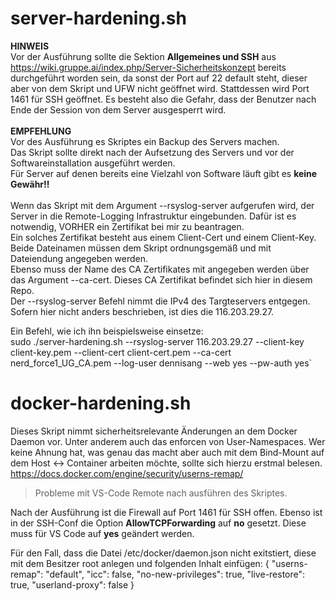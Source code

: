 # server-hardening.sh
**HINWEIS**<br/>
Vor der Ausführung sollte die Sektion **Allgemeines und SSH** aus https://wiki.gruppe.ai/index.php/Server-Sicherheitskonzept bereits durchgeführt worden sein, da sonst der Port auf 22 default steht, dieser aber von dem Skript und UFW nicht geöffnet wird. Stattdessen wird Port 1461 für SSH geöffnet. Es besteht also die Gefahr, dass der Benutzer nach Ende der Session von dem Server ausgesperrt wird.<br/><br/>
**EMPFEHLUNG**<br/>
Vor des Ausführung es Skriptes ein Backup des Servers machen.<br/>
Das Skript sollte direkt nach der Aufsetzung des Servers und vor der Softwareinstallation ausgeführt werden.<br/>
Für Server auf denen bereits eine Vielzahl von Software läuft gibt es **keine Gewähr!!**<br/><br/>
Wenn das Skript mit dem Argument --rsyslog-server aufgerufen wird, der Server in die Remote-Logging Infrastruktur eingebunden. Dafür ist es notwendig, VORHER ein Zertifikat bei mir zu beantragen.<br/>
Ein solches Zertifikat besteht aus einem Client-Cert und einem Client-Key. Beide Dateinamen müssen dem Skript ordnungsgemäß und mit Dateiendung angegeben werden.<br/>
Ebenso muss der Name des CA Zertifikates mit angegeben werden über das Argument --ca-cert. Dieses CA Zertifikat befindet sich hier in diesem Repo.<br/>
Der --rsyslog-server Befehl nimmt die IPv4 des Targteservers entgegen. Sofern hier nicht anders beschrieben, ist dies die 116.203.29.27.<br/>

Ein Befehl, wie ich ihn beispielsweise einsetze:<br/>
sudo ./server-hardening.sh --rsyslog-server 116.203.29.27 --client-key client-key.pem --client-cert client-cert.pem --ca-cert nerd_force1_UG_CA.pem --log-user dennisang --web yes --pw-auth yes`

# docker-hardening.sh
Dieses Skript nimmt sicherheitsrelevante Änderungen an dem Docker Daemon vor. Unter anderem auch das enforcen von User-Namespaces. Wer keine Ahnung hat, was genau das macht aber auch mit dem Bind-Mount auf dem Host <-> Container arbeiten möchte, sollte sich hierzu erstmal belesen. https://docs.docker.com/engine/security/userns-remap/

> Probleme mit VS-Code Remote nach ausführen des Skriptes.

Nach der Ausführung ist die Firewall auf Port 1461 für SSH offen. Ebenso ist in der SSH-Conf die Option **AllowTCPForwarding** auf **no** gesetzt. Diese muss für VS Code auf **yes** geändert werden.

Für den Fall, dass die Datei /etc/docker/daemon.json nicht exitstiert, diese mit dem Besitzer root anlegen und folgenden Inhalt einfügen: 
{
"userns-remap": "default",
"icc": false,
"no-new-privileges": true,
"live-restore": true,
"userland-proxy": false
}
